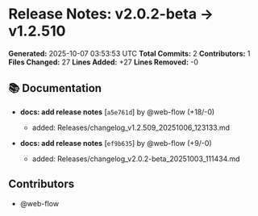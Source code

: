 # Release Notes: v2.0.2-beta → v1.2.510

**Generated:** 2025-10-07 03:53:53 UTC
**Total Commits:** 2
**Contributors:** 1
**Files Changed:** 27
**Lines Added:** +27
**Lines Removed:** -0

## 📚 Documentation

- **docs: add release notes** [`a5e761d`] by @web-flow (+18/-0)
  - added: Releases/changelog_v1.2.509_20251006_123133.md

- **docs: add release notes** [`ef9b635`] by @web-flow (+9/-0)
  - added: Releases/changelog_v2.0.2-beta_20251003_111434.md

## Contributors

- @web-flow

